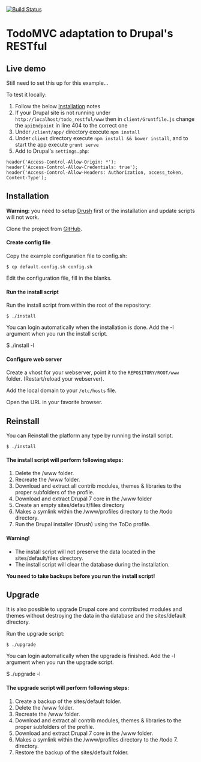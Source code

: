 [![Build Status](https://travis-ci.org/Gizra/todo_restful.svg)](https://travis-ci.org/Gizra/todo_restful)

# TodoMVC adaptation to Drupal's RESTful

## Live demo

Still need to set this up for this example...

To test it locally:

1. Follow the below [Installation](https://github.com/Gizra/todo_restful#installation) notes
1. If your Drupal site is not running under ``http://localhost/todo_restful/www`` then in ``client/Gruntfile.js``
  change the ``apiEndpoint`` in line 404 to the correct one
1. Under ``/client/app/`` directory execute ``npm install``
1. Under ``client`` directory execute ``npm install && bower install``, and to start the app execute ``grunt serve``
1. Add to Drupal's ``settings.php``:
```
header('Access-Control-Allow-Origin: *');
header('Access-Control-Allow-Credentials: true');
header('Access-Control-Allow-Headers: Authorization, access_token, Content-Type');
```

## Installation

**Warning:** you need to setup [Drush](https://github.com/drush-ops/drush)
first or the installation and update scripts will not work.

Clone the project from [GitHub](https://github.com/Gizra/todo_restful).

#### Create config file

Copy the example configuration file to config.sh:

	$ cp default.config.sh config.sh

Edit the configuration file, fill in the blanks.


#### Run the install script

Run the install script from within the root of the repository:

	$ ./install

You can login automatically when the installation is done. Add the -l argument
when you run the install script.

  $ ./install -l


#### Configure web server

Create a vhost for your webserver, point it to the `REPOSITORY/ROOT/www` folder.
(Restart/reload your webserver).

Add the local domain to your ```/etc/hosts``` file.

Open the URL in your favorite browser.



## Reinstall

You can Reinstall the platform any type by running the install script.

	$ ./install


#### The install script will perform following steps:

1. Delete the /www folder.
2. Recreate the /www folder.
3. Download and extract all contrib modules, themes & libraries to the proper
   subfolders of the profile.
4. Download and extract Drupal 7 core in the /www folder
5. Create an empty sites/default/files directory
6. Makes a symlink within the /www/profiles directory to the /todo
   directory.
7. Run the Drupal installer (Drush) using the ToDo profile.

#### Warning!

* The install script will not preserve the data located in the
  sites/default/files directory.
* The install script will clear the database during the installation.

**You need to take backups before you run the install script!**



## Upgrade

It is also possible to upgrade Drupal core and contributed modules and themes
without destroying the data in tha database and the sites/default directory.

Run the upgrade script:

	$ ./upgrade

You can login automatically when the upgrade is finished. Add the -l argument
when you run the upgrade script.

  $ ./upgrade -l


#### The upgrade script will perform following steps:

1. Create a backup of the sites/default folder.
2. Delete the /www folder.
3. Recreate the /www folder.
4. Download and extract all contrib modules, themes & libraries to the proper
   subfolders of the profile.
5. Download and extract Drupal 7 core in the /www folder.
6. Makes a symlink within the /www/profiles directory to the
   /todo 7. directory.
7. Restore the backup of the sites/default folder.
